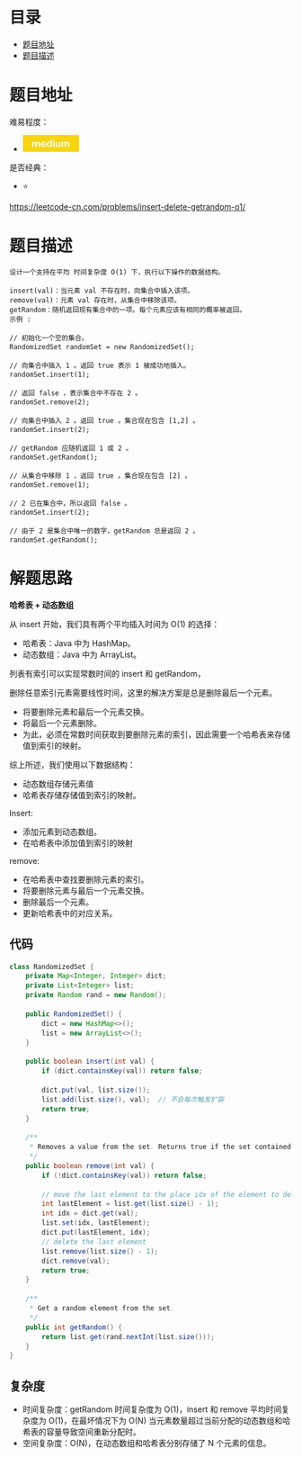 # 目录
* [题目地址](#题目地址)
* [题目描述](#题目描述)



# 题目地址
难易程度：
- ![medium.jpg](../.images/medium.jpg)

是否经典：
- ⭐️

https://leetcode-cn.com/problems/insert-delete-getrandom-o1/

# 题目描述
```text
设计一个支持在平均 时间复杂度 O(1) 下，执行以下操作的数据结构。

insert(val)：当元素 val 不存在时，向集合中插入该项。
remove(val)：元素 val 存在时，从集合中移除该项。
getRandom：随机返回现有集合中的一项。每个元素应该有相同的概率被返回。
示例 :

// 初始化一个空的集合。
RandomizedSet randomSet = new RandomizedSet();

// 向集合中插入 1 。返回 true 表示 1 被成功地插入。
randomSet.insert(1);

// 返回 false ，表示集合中不存在 2 。
randomSet.remove(2);

// 向集合中插入 2 。返回 true 。集合现在包含 [1,2] 。
randomSet.insert(2);

// getRandom 应随机返回 1 或 2 。
randomSet.getRandom();

// 从集合中移除 1 ，返回 true 。集合现在包含 [2] 。
randomSet.remove(1);

// 2 已在集合中，所以返回 false 。
randomSet.insert(2);

// 由于 2 是集合中唯一的数字，getRandom 总是返回 2 。
randomSet.getRandom();
```


# 解题思路

**哈希表 + 动态数组**

从 insert 开始，我们具有两个平均插入时间为 O(1) 的选择：

- 哈希表：Java 中为 HashMap。
- 动态数组：Java 中为 ArrayList。

列表有索引可以实现常数时间的 insert 和 getRandom，

删除任意索引元素需要线性时间，这里的解决方案是总是删除最后一个元素。

- 将要删除元素和最后一个元素交换。
- 将最后一个元素删除。
- 为此，必须在常数时间获取到要删除元素的索引，因此需要一个哈希表来存储值到索引的映射。

综上所述，我们使用以下数据结构：

- 动态数组存储元素值
- 哈希表存储存储值到索引的映射。

Insert:

- 添加元素到动态数组。
- 在哈希表中添加值到索引的映射

remove:

- 在哈希表中查找要删除元素的索引。
- 将要删除元素与最后一个元素交换。
- 删除最后一个元素。
- 更新哈希表中的对应关系。


## 代码
```java
class RandomizedSet {
    private Map<Integer, Integer> dict;
    private List<Integer> list;
    private Random rand = new Random();

    public RandomizedSet() {
        dict = new HashMap<>();
        list = new ArrayList<>();
    }
    
    public boolean insert(int val) {
        if (dict.containsKey(val)) return false;

        dict.put(val, list.size());
        list.add(list.size(), val);  // 不会每次触发扩容
        return true;
    }

    /**
     * Removes a value from the set. Returns true if the set contained the specified element.
     */
    public boolean remove(int val) {
        if (!dict.containsKey(val)) return false;

        // move the last element to the place idx of the element to delete
        int lastElement = list.get(list.size() - 1);
        int idx = dict.get(val);
        list.set(idx, lastElement);
        dict.put(lastElement, idx);
        // delete the last element
        list.remove(list.size() - 1);
        dict.remove(val);
        return true;
    }

    /**
     * Get a random element from the set.
     */
    public int getRandom() {
        return list.get(rand.nextInt(list.size()));
    }
}
```


## 复杂度
- 时间复杂度：getRandom 时间复杂度为 O(1)，insert 和 remove 平均时间复杂度为 O(1)，在最坏情况下为 O(N) 当元素数量超过当前分配的动态数组和哈希表的容量导致空间重新分配时。
- 空间复杂度：O(N)，在动态数组和哈希表分别存储了 N 个元素的信息。
